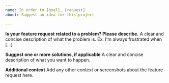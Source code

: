 ```yaml
---
name: In order to [goal], [request]
about: Suggest an idea for this project

---
```


**Is your feature request related to a problem? Please describe.**
A clear and concise description of what the problem is. Ex. I'm always frustrated when [...]

**Suggest one or more solutions, if applicable**
A clear and concise description of what you want to happen.

**Additional context**
Add any other context or screenshots about the feature request here.
